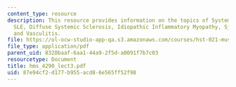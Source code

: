 ```yaml
---
content_type: resource
description: This resource provides information on the topics of Systemic Lupus Erythematosus,
  SLE, Diffuse Systemic Sclerosis, Idiopathic Inflammatory Myopathy, Sjorgen's Syndrome
  and Vasculitis.
file: https://ol-ocw-studio-app-qa.s3.amazonaws.com/courses/hst-021-musculoskeletal-pathophysiology-january-iap-2006/87e94cf2d177b955acd86e565ff52f98_hms_4290_lect3.pdf
file_type: application/pdf
parent_uid: 8328baaf-6aa1-44a9-2f5d-a0091f7b7c03
resourcetype: Document
title: hms_4290_lect3.pdf
uid: 87e94cf2-d177-b955-acd8-6e565ff52f98
---
```

